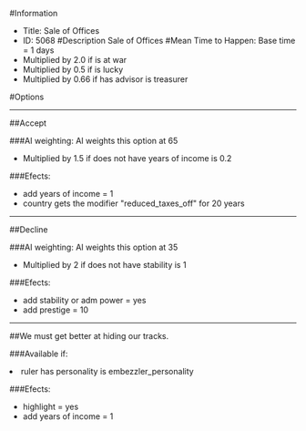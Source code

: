#Information
 - Title: Sale of Offices
 - ID: 5068
#Description
Sale of Offices
#Mean Time to Happen:
Base time = 1 days
 - Multiplied by 2.0 if is at war
 - Multiplied by 0.5 if is lucky
 - Multiplied by 0.66 if has advisor is treasurer

#Options

___
##Accept

###AI weighting:
AI weights this option at 65
 - Multiplied by 1.5 if does not have years of income is 0.2


###Efects:<ul><li>add years of income = 1</li><li>country gets the modifier "reduced_taxes_off" for 20 years</li></ul>

___
##Decline

###AI weighting:
AI weights this option at 35
 - Multiplied by 2 if does not have stability is 1


###Efects:<ul><li>add stability or adm power = yes</li><li>add prestige = 10</li></ul>

___
##We must get better at hiding our tracks.

###Available if:
<li>ruler has personality is embezzler_personality</li>

###Efects:<ul><li>highlight = yes</li><li>add years of income = 1</li></ul>
